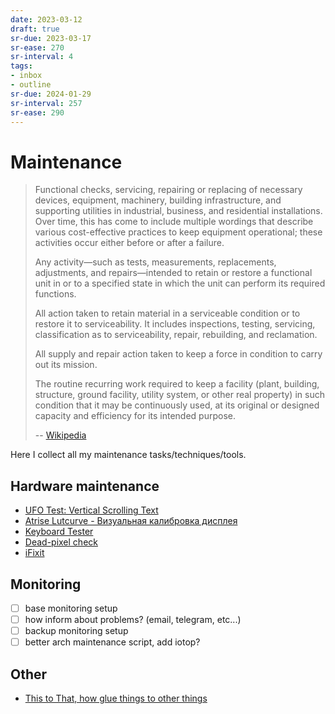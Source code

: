 ```yaml
---
date: 2023-03-12
draft: true
sr-due: 2023-03-17
sr-ease: 270
sr-interval: 4
tags:
- inbox
- outline
sr-due: 2024-01-29
sr-interval: 257
sr-ease: 290
---
```


# Maintenance

> Functional checks, servicing, repairing or replacing of necessary devices,
> equipment, machinery, building infrastructure, and supporting utilities in
> industrial, business, and residential installations. Over time, this has
> come to include multiple wordings that describe various cost-effective
> practices to keep equipment operational; these activities occur either
> before or after a failure.
>
> Any activity—such as tests, measurements, replacements, adjustments, and
> repairs—intended to retain or restore a functional unit in or to a specified
> state in which the unit can perform its required functions.
>
> All action taken to retain material in a serviceable condition or to restore
> it to serviceability. It includes inspections, testing, servicing,
> classification as to serviceability, repair, rebuilding, and reclamation.
>
> All supply and repair action taken to keep a force in condition to carry out
> its mission.
>
> The routine recurring work required to keep a facility (plant, building,
> structure, ground facility, utility system, or other real property) in such
> condition that it may be continuously used, at its original or designed
> capacity and efficiency for its intended purpose.
>
> -- [Wikipedia](https://en.wikipedia.org/wiki/Maintenance)

Here I collect all my maintenance tasks/techniques/tools.

## Hardware maintenance

- [UFO Test: Vertical Scrolling Text](https://www.testufo.com/framerates-text)
- [Atrise Lutcurve - Визуальная калибровка дисплея](http://www.atrise.com/lutcurve/ru/)
- [Keyboard Tester](https://www.keyboardtester.com/tester.html)
- [Dead-pixel check](http://lcdtech.info/en/tests/dead.pixel.htm)
- [iFixit](https://www.ifixit.com/)

## Monitoring

- [ ] base monitoring setup
- [ ] how inform about problems? (email, telegram, etc...)
- [ ] backup monitoring setup
- [ ] better arch maintenance script, add iotop?

## Other

- [This to That, how glue things to other things](http://www.thistothat.com/)